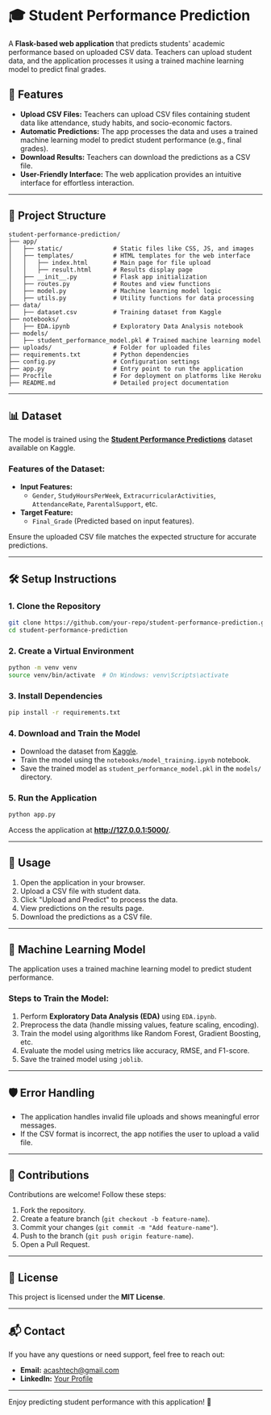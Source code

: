 # 🎓 Student Performance Prediction  

A **Flask-based web application** that predicts students' academic performance based on uploaded CSV data. Teachers can upload student data, and the application processes it using a trained machine learning model to predict final grades.  

## 🚀 Features  

- **Upload CSV Files:** Teachers can upload CSV files containing student data like attendance, study habits, and socio-economic factors.  
- **Automatic Predictions:** The app processes the data and uses a trained machine learning model to predict student performance (e.g., final grades).  
- **Download Results:** Teachers can download the predictions as a CSV file.  
- **User-Friendly Interface:** The web application provides an intuitive interface for effortless interaction.  

---  

## 📂 Project Structure  

```plaintext  
student-performance-prediction/  
├── app/  
│   ├── static/              # Static files like CSS, JS, and images  
│   ├── templates/           # HTML templates for the web interface  
│   │   ├── index.html       # Main page for file upload  
│   │   ├── result.html      # Results display page  
│   ├── __init__.py          # Flask app initialization  
│   ├── routes.py            # Routes and view functions  
│   ├── model.py             # Machine learning model logic  
│   ├── utils.py             # Utility functions for data processing  
├── data/  
│   ├── dataset.csv          # Training dataset from Kaggle   
├── notebooks/  
│   ├── EDA.ipynb            # Exploratory Data Analysis notebook  
├── models/  
│   ├── student_performance_model.pkl # Trained machine learning model  
├── uploads/                 # Folder for uploaded files  
├── requirements.txt         # Python dependencies  
├── config.py                # Configuration settings  
├── app.py                   # Entry point to run the application  
├── Procfile                 # For deployment on platforms like Heroku  
├── README.md                # Detailed project documentation  
```  

---  

## 📊 Dataset  

The model is trained using the **[Student Performance Predictions](https://www.kaggle.com/datasets/haseebindata/student-performance-predictions)** dataset available on Kaggle.  

### **Features of the Dataset:**  
- **Input Features:**  
  - `Gender`, `StudyHoursPerWeek`, `ExtracurricularActivities`, `AttendanceRate`, `ParentalSupport`, etc.  
- **Target Feature:**  
  - `Final_Grade` (Predicted based on input features).  

Ensure the uploaded CSV file matches the expected structure for accurate predictions.  

---  

## 🛠️ Setup Instructions  

### **1. Clone the Repository**  
```bash  
git clone https://github.com/your-repo/student-performance-prediction.git  
cd student-performance-prediction  
```  

### **2. Create a Virtual Environment**  
```bash  
python -m venv venv  
source venv/bin/activate  # On Windows: venv\Scripts\activate  
```  

### **3. Install Dependencies**  
```bash  
pip install -r requirements.txt  
```  

### **4. Download and Train the Model**  
- Download the dataset from [Kaggle](https://www.kaggle.com/datasets/haseebindata/student-performance-predictions).  
- Train the model using the `notebooks/model_training.ipynb` notebook.  
- Save the trained model as `student_performance_model.pkl` in the `models/` directory.  

### **5. Run the Application**  
```bash  
python app.py  
```  
Access the application at **http://127.0.0.1:5000/**.  

---  

## 📜 Usage  

1. Open the application in your browser.  
2. Upload a CSV file with student data.  
3. Click "Upload and Predict" to process the data.  
4. View predictions on the results page.  
5. Download the predictions as a CSV file.  

---  

## 🧠 Machine Learning Model  

The application uses a trained machine learning model to predict student performance.  

### **Steps to Train the Model:**  
1. Perform **Exploratory Data Analysis (EDA)** using `EDA.ipynb`.  
2. Preprocess the data (handle missing values, feature scaling, encoding).  
3. Train the model using algorithms like Random Forest, Gradient Boosting, etc.  
4. Evaluate the model using metrics like accuracy, RMSE, and F1-score.  
5. Save the trained model using `joblib`.  

---  



## 🛡️ Error Handling  

- The application handles invalid file uploads and shows meaningful error messages.  
- If the CSV format is incorrect, the app notifies the user to upload a valid file.  

---  

## 🤝 Contributions  

Contributions are welcome! Follow these steps:  
1. Fork the repository.  
2. Create a feature branch (`git checkout -b feature-name`).  
3. Commit your changes (`git commit -m "Add feature-name"`).  
4. Push to the branch (`git push origin feature-name`).  
5. Open a Pull Request.  

---  

## 📝 License  

This project is licensed under the **MIT License**.  

---  

## 📬 Contact  

If you have any questions or need support, feel free to reach out:  
- **Email:** acashtech@gmail.com  
- **LinkedIn:** [Your Profile](https://www.linkedin.com/in/akash-santosh-gaikwad)  

---  

Enjoy predicting student performance with this application! 🎉
